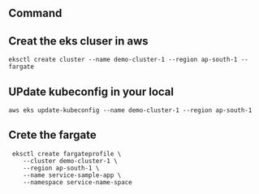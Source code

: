## Command 


## Creat the eks cluser in aws

```
eksctl create cluster --name demo-cluster-1 --region ap-south-1 --fargate
```


## UPdate kubeconfig in your local

```
aws eks update-kubeconfig --name demo-cluster-1 --region ap-south-1
```

## Crete the fargate

```
 eksctl create fargateprofile \
    --cluster demo-cluster-1 \
    --region ap-south-1 \
    --name service-sample-app \
    --namespace service-name-space

```







